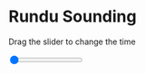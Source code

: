 <h1>Rundu Sounding</h1>
<p>Drag the slider to change the time</p>

<div class="slidecontainer">
<input oninput='setImage(this)' class="slider" type="range" min="0" max="7" value="0" step="1" />
<img id='img'/>
</div>

<script>
var img = document.getElementById('img');
var img_array = ['/assets/images/skwt/skd_rundu_wrfout_d01_2020-07-05_12:00:00.png',
'/assets/images/skwt/skd_rundu_wrfout_d01_2020-07-05_18:00:00.png',
'/assets/images/skwt/skd_rundu_wrfout_d01_2020-07-06_00:00:00.png',
'/assets/images/skwt/skd_rundu_wrfout_d01_2020-07-06_06:00:00.png',
'/assets/images/skwt/skd_rundu_wrfout_d01_2020-07-06_12:00:00.png',
'/assets/images/skwt/skd_rundu_wrfout_d01_2020-07-06_18:00:00.png',
'/assets/images/skwt/skd_rundu_wrfout_d01_2020-07-07_00:00:00.png',];
function setImage(obj)
{
        var value = obj.value;
        img.src = img_array[value];

}
</script>
